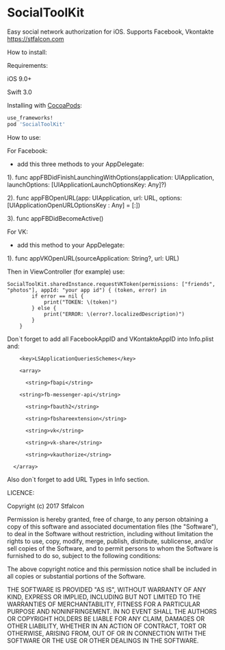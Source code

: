 # SocialToolKit
Easy social network authorization for iOS. Supports Facebook, Vkontakte https://stfalcon.com

How to install:

Requirements:

iOS 9.0+

Swift 3.0

Installing with [CocoaPods](https://cocoapods.org):

```ruby
use_frameworks!
pod 'SocialToolKit'
```

How to use:

For Facebook:

- add this three methods to your AppDelegate:

1). func appFBDidFinishLaunchingWithOptions(application: UIApplication, launchOptions: [UIApplicationLaunchOptionsKey: Any]?)

2). func appFBOpenURL(app: UIApplication, url: URL, options: [UIApplicationOpenURLOptionsKey : Any] = [:])

3). func appFBDidBecomeActive()

For VK:

- add this method to your AppDelegate:

1). func appVKOpenURL(sourceApplication: String?, url: URL)

Then in ViewController (for example) use:


	SocialToolKit.sharedInstance.requestVKToken(permissions: ["friends", "photos"], appId: "your app id") { (token, error) in
            if error == nil {
                print("TOKEN: \(token)")
            } else {
                print("ERROR: \(error?.localizedDescription)")
            }
        }
				
Don`t forget to add all FacebookAppID and VKontakteAppID into Info.plist and:


		<key>LSApplicationQueriesSchemes</key> 
 
    	<array>		  
	
 		  <string>fbapi</string>
		
 	  	<string>fb-messenger-api</string>
		
 		  <string>fbauth2</string>
		
 		  <string>fbshareextension</string>
		
 		  <string>vk</string>
		
 		  <string>vk-share</string>
		
 		  <string>vkauthorize</string>
		
	  </array>
	 
Also don`t forget to add URL Types in Info section.

LICENCE:

 Copyright (c) 2017 Stfalcon

 Permission is hereby granted, free of charge, to any person obtaining a copy
 of this software and associated documentation files (the "Software"), to deal
 in the Software without restriction, including without limitation the rights
 to use, copy, modify, merge, publish, distribute, sublicense, and/or sell
 copies of the Software, and to permit persons to whom the Software is
 furnished to do so, subject to the following conditions:

 The above copyright notice and this permission notice shall be included in
 all copies or substantial portions of the Software.

 THE SOFTWARE IS PROVIDED "AS IS", WITHOUT WARRANTY OF ANY KIND, EXPRESS OR
 IMPLIED, INCLUDING BUT NOT LIMITED TO THE WARRANTIES OF MERCHANTABILITY,
 FITNESS FOR A PARTICULAR PURPOSE AND NONINFRINGEMENT. IN NO EVENT SHALL THE
 AUTHORS OR COPYRIGHT HOLDERS BE LIABLE FOR ANY CLAIM, DAMAGES OR OTHER
 LIABILITY, WHETHER IN AN ACTION OF CONTRACT, TORT OR OTHERWISE, ARISING FROM,
 OUT OF OR IN CONNECTION WITH THE SOFTWARE OR THE USE OR OTHER DEALINGS IN
 THE SOFTWARE.

	
